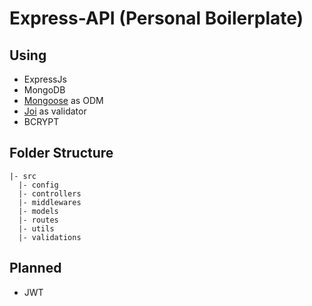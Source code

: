 # Express-API (Personal Boilerplate)

## Using
- ExpressJs
- MongoDB 
- [Mongoose](https://mongoosejs.com/) as ODM
- [Joi](https://joi.dev/api/) as validator
- BCRYPT



## Folder Structure
```
|- src
  |- config
  |- controllers
  |- middlewares
  |- models
  |- routes
  |- utils
  |- validations
```

## Planned
- JWT

 
